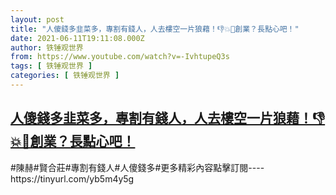 ```yaml
---
layout: post
title: "人傻錢多韭菜多，專割有錢人，人去樓空一片狼藉！👎💥🎃創業？長點心吧！"
date: 2021-06-11T19:11:08.000Z
author: 铁锤观世界
from: https://www.youtube.com/watch?v=-IvhtupeQ3s
tags: [ 铁锤观世界 ]
categories: [ 铁锤观世界 ]
---
```

<!--1623438668000-->
[人傻錢多韭菜多，專割有錢人，人去樓空一片狼藉！👎💥🎃創業？長點心吧！](https://www.youtube.com/watch?v=-IvhtupeQ3s)
------

<div>
#陳赫#賢合莊#專割有錢人#人傻錢多#更多精彩內容點擊訂閱----https://tinyurl.com/yb5m4y5g
</div>
